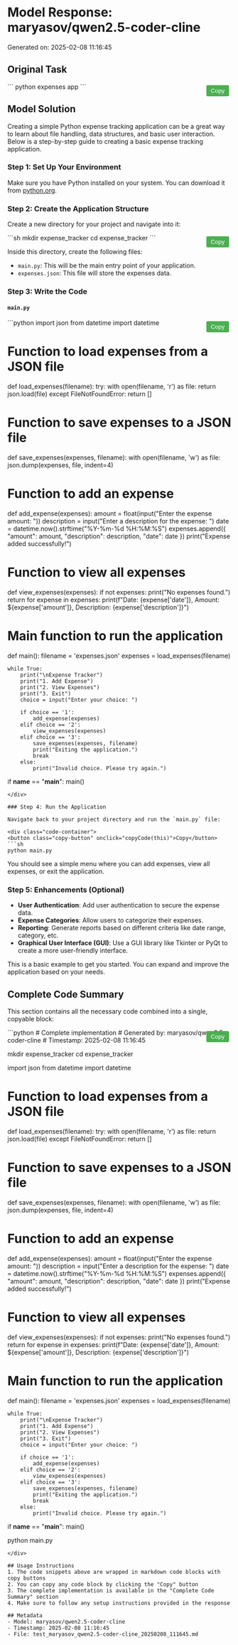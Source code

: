 # Model Response: maryasov/qwen2.5-coder-cline
Generated on: 2025-02-08 11:16:45


<style>
.copy-button {
    position: absolute;
    top: 5px;
    right: 5px;
    padding: 5px 10px;
    background-color: #4CAF50;
    color: white;
    border: none;
    border-radius: 3px;
    cursor: pointer;
    z-index: 1;
}
.code-container {
    position: relative;
    margin: 10px 0;
}
.copy-button:hover {
    background-color: #45a049;
}
.copy-button:active {
    background-color: #3d8b40;
}
</style>

<script>
function copyCode(buttonElement) {
    const codeBlock = buttonElement.parentElement.querySelector('code');
    const range = document.createRange();
    range.selectNode(codeBlock);
    window.getSelection().removeAllRanges();
    window.getSelection().addRange(range);
    try {
        document.execCommand('copy');
        buttonElement.textContent = 'Copied!';
        setTimeout(() => {
            buttonElement.textContent = 'Copy';
        }, 2000);
    } catch(e) {
        console.error('Failed to copy text:', e);
        buttonElement.textContent = 'Failed to copy';
    }
    window.getSelection().removeAllRanges();
}
</script>


## Original Task
<div class="code-container">
<button class="copy-button" onclick="copyCode(this)">Copy</button>
```
python expenses app
```
</div>

## Model Solution
Creating a simple Python expense tracking application can be a great way to learn about file handling, data structures, and basic user interaction. Below is a step-by-step guide to creating a basic expense tracking application.

### Step 1: Set Up Your Environment

Make sure you have Python installed on your system. You can download it from [python.org](https://www.python.org/downloads/).

### Step 2: Create the Application Structure

Create a new directory for your project and navigate into it:

<div class="code-container">
<button class="copy-button" onclick="copyCode(this)">Copy</button>
```sh
mkdir expense_tracker
cd expense_tracker
```
</div>

Inside this directory, create the following files:

- `main.py`: This will be the main entry point of your application.
- `expenses.json`: This file will store the expenses data.

### Step 3: Write the Code

#### `main.py`

<div class="code-container">
<button class="copy-button" onclick="copyCode(this)">Copy</button>
```python
import json
from datetime import datetime

# Function to load expenses from a JSON file
def load_expenses(filename):
    try:
        with open(filename, 'r') as file:
            return json.load(file)
    except FileNotFoundError:
        return []

# Function to save expenses to a JSON file
def save_expenses(expenses, filename):
    with open(filename, 'w') as file:
        json.dump(expenses, file, indent=4)

# Function to add an expense
def add_expense(expenses):
    amount = float(input("Enter the expense amount: "))
    description = input("Enter a description for the expense: ")
    date = datetime.now().strftime("%Y-%m-%d %H:%M:%S")
    expenses.append({
        "amount": amount,
        "description": description,
        "date": date
    })
    print("Expense added successfully!")

# Function to view all expenses
def view_expenses(expenses):
    if not expenses:
        print("No expenses found.")
        return
    for expense in expenses:
        print(f"Date: {expense['date']}, Amount: ${expense['amount']}, Description: {expense['description']}")

# Main function to run the application
def main():
    filename = 'expenses.json'
    expenses = load_expenses(filename)

    while True:
        print("\nExpense Tracker")
        print("1. Add Expense")
        print("2. View Expenses")
        print("3. Exit")
        choice = input("Enter your choice: ")

        if choice == '1':
            add_expense(expenses)
        elif choice == '2':
            view_expenses(expenses)
        elif choice == '3':
            save_expenses(expenses, filename)
            print("Exiting the application.")
            break
        else:
            print("Invalid choice. Please try again.")

if __name__ == "__main__":
    main()
```
</div>

### Step 4: Run the Application

Navigate back to your project directory and run the `main.py` file:

<div class="code-container">
<button class="copy-button" onclick="copyCode(this)">Copy</button>
```sh
python main.py
```
</div>

You should see a simple menu where you can add expenses, view all expenses, or exit the application.

### Step 5: Enhancements (Optional)

- **User Authentication**: Add user authentication to secure the expense data.
- **Expense Categories**: Allow users to categorize their expenses.
- **Reporting**: Generate reports based on different criteria like date range, category, etc.
- **Graphical User Interface (GUI)**: Use a GUI library like Tkinter or PyQt to create a more user-friendly interface.

This is a basic example to get you started. You can expand and improve the application based on your needs.

## Complete Code Summary
This section contains all the necessary code combined into a single, copyable block:

<div class="code-container">
<button class="copy-button" onclick="copyCode(this)">Copy</button>
```python
# Complete implementation
# Generated by: maryasov/qwen2.5-coder-cline
# Timestamp: 2025-02-08 11:16:45

mkdir expense_tracker
cd expense_tracker


import json
from datetime import datetime

# Function to load expenses from a JSON file
def load_expenses(filename):
    try:
        with open(filename, 'r') as file:
            return json.load(file)
    except FileNotFoundError:
        return []

# Function to save expenses to a JSON file
def save_expenses(expenses, filename):
    with open(filename, 'w') as file:
        json.dump(expenses, file, indent=4)

# Function to add an expense
def add_expense(expenses):
    amount = float(input("Enter the expense amount: "))
    description = input("Enter a description for the expense: ")
    date = datetime.now().strftime("%Y-%m-%d %H:%M:%S")
    expenses.append({
        "amount": amount,
        "description": description,
        "date": date
    })
    print("Expense added successfully!")

# Function to view all expenses
def view_expenses(expenses):
    if not expenses:
        print("No expenses found.")
        return
    for expense in expenses:
        print(f"Date: {expense['date']}, Amount: ${expense['amount']}, Description: {expense['description']}")

# Main function to run the application
def main():
    filename = 'expenses.json'
    expenses = load_expenses(filename)

    while True:
        print("\nExpense Tracker")
        print("1. Add Expense")
        print("2. View Expenses")
        print("3. Exit")
        choice = input("Enter your choice: ")

        if choice == '1':
            add_expense(expenses)
        elif choice == '2':
            view_expenses(expenses)
        elif choice == '3':
            save_expenses(expenses, filename)
            print("Exiting the application.")
            break
        else:
            print("Invalid choice. Please try again.")

if __name__ == "__main__":
    main()


python main.py

```
</div>

## Usage Instructions
1. The code snippets above are wrapped in markdown code blocks with copy buttons
2. You can copy any code block by clicking the "Copy" button
3. The complete implementation is available in the "Complete Code Summary" section
4. Make sure to follow any setup instructions provided in the response

## Metadata
- Model: maryasov/qwen2.5-coder-cline
- Timestamp: 2025-02-08 11:16:45
- File: test_maryasov_qwen2.5-coder-cline_20250208_111645.md
